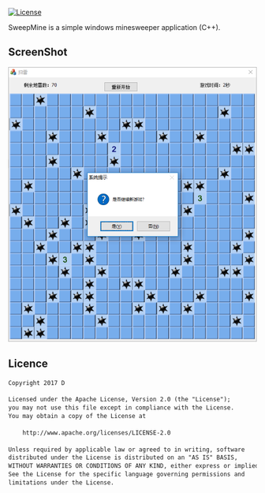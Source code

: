[![License](https://img.shields.io/badge/license-Apache%202-green.svg)](https://www.apache.org/licenses/LICENSE-2.0)

SweepMine is a simple windows minesweeper application (C++).

## ScreenShot
![](https://github.com/Dsiner/SweepMine/blob/master/screenshot/screenshot.png)

## Licence

```txt
Copyright 2017 D

Licensed under the Apache License, Version 2.0 (the "License");
you may not use this file except in compliance with the License.
You may obtain a copy of the License at

    http://www.apache.org/licenses/LICENSE-2.0

Unless required by applicable law or agreed to in writing, software
distributed under the License is distributed on an "AS IS" BASIS,
WITHOUT WARRANTIES OR CONDITIONS OF ANY KIND, either express or implied.
See the License for the specific language governing permissions and
limitations under the License.
```
